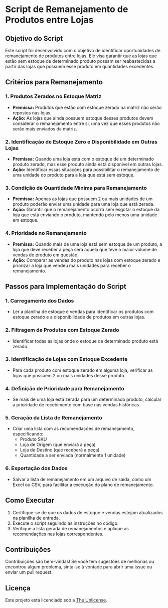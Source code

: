 # Script de Remanejamento de Produtos entre Lojas

## Objetivo do Script

Este script foi desenvolvido com o objetivo de identificar oportunidades de remanejamento de produtos entre lojas. Ele visa garantir que as lojas que estão sem estoque de determinado produto possam ser reabastecidas a partir das lojas que possuem esse produto em quantidades excedentes.

## Critérios para Remanejamento

### 1. Produtos Zerados no Estoque Matriz
- **Premissa:** Produtos que estão com estoque zerado na matriz não serão repostos nas lojas.
- **Ação:** As lojas que ainda possuem estoque desses produtos devem considerar o remanejamento entre si, uma vez que esses produtos não serão mais enviados da matriz.

### 2. Identificação de Estoque Zero e Disponibilidade em Outras Lojas
- **Premissa:** Quando uma loja está com o estoque de um determinado produto zerado, mas esse produto ainda está disponível em outras lojas.
- **Ação:** Identificar essas situações para possibilitar o remanejamento de uma unidade do produto para a loja que está sem estoque.

### 3. Condição de Quantidade Mínima para Remanejamento
- **Premissa:** Apenas as lojas que possuem 2 ou mais unidades de um produto poderão enviar uma unidade para uma loja que está zerada.
- **Ação:** Garantir que o remanejamento ocorra sem esgotar o estoque da loja que está enviando o produto, mantendo pelo menos uma unidade em estoque.

### 4. Prioridade no Remanejamento
- **Premissa:** Quando mais de uma loja está sem estoque de um produto, a loja que deve receber a peça será aquela que teve o maior volume de vendas do produto em questão.
- **Ação:** Comparar as vendas do produto nas lojas com estoque zerado e priorizar a loja que vendeu mais unidades para receber o remanejamento.

## Passos para Implementação do Script

### 1. Carregamento dos Dados
- Ler a planilha de estoque e vendas para identificar os produtos com estoque zerado e a disponibilidade de produtos em outras lojas.

### 2. Filtragem de Produtos com Estoque Zerado
- Identificar todas as lojas onde o estoque de determinado produto está zerado.

### 3. Identificação de Lojas com Estoque Excedente
- Para cada produto com estoque zerado em alguma loja, verificar as lojas que possuem 2 ou mais unidades desse produto.

### 4. Definição de Prioridade para Remanejamento
- Se mais de uma loja está zerada para um determinado produto, calcular a prioridade de recebimento com base nas vendas históricas.

### 5. Geração da Lista de Remanejamento
- Criar uma lista com as recomendações de remanejamento, especificando:
  - Produto SKU
  - Loja de Origem (que enviará a peça)
  - Loja de Destino (que receberá a peça)
  - Quantidade a ser enviada (normalmente 1 unidade)

### 6. Exportação dos Dados
- Salvar a lista de remanejamento em um arquivo de saída, como um Excel ou CSV, para facilitar a execução do plano de remanejamento.

## Como Executar

1. Certifique-se de que os dados de estoque e vendas estejam atualizados na planilha de entrada.
2. Execute o script seguindo as instruções no código.
3. Verifique a lista gerada de remanejamentos e aplique as recomendações nas lojas correspondentes.

## Contribuições

Contribuições são bem-vindas! Se você tem sugestões de melhorias ou encontrou algum problema, sinta-se à vontade para abrir uma issue ou enviar um pull request.

## Licença

Este projeto está licenciado sob a [The Unlicense](LICENSE).
